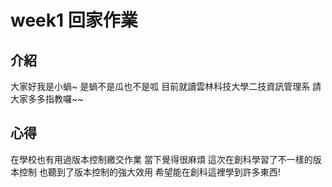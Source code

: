 
# week1 回家作業

## 介紹

大家好我是小蝸~
是蝸不是瓜也不是呱
目前就讀雲林科技大學二技資訊管理系
請大家多多指教囉~~

## 心得
在學校也有用過版本控制繳交作業
當下覺得很麻煩
這次在創科學習了不一樣的版本控制
也聽到了版本控制的強大效用
希望能在創科這裡學到許多東西!
